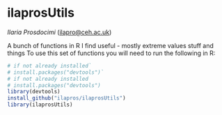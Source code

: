 # ilaprosUtils
*Ilaria Prosdocimi* (ilapro@ceh.ac.uk)

A bunch of functions in R I find useful - mostly extreme values stuff and things
To use this set of functions you will need to run the following in R: 

```r
# if not already installed`
# install.packages("devtools")`
# if not already installed
# install.packages("devtools")
library(devtools)
install_github("ilapros/ilaprosUtils")
library(ilaprosUtils)
``` 